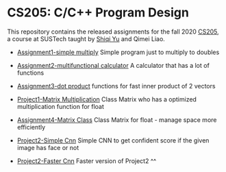 # CS205: C/C++ Program Design
This repository contains the released assignments for the fall 2020 [CS205](https://bb.sustech.edu.cn/webapps/blackboard/content/listContent.jsp?course_id=_1718_1&content_id=_118689_1), a course at SUSTech taught by [Shiqi Yu](http://faculty.sustech.edu.cn/yusq/) and Qimei Liao.

* [Assignment1-simple multiply](https://github.com/ASSANDHOLE/CS205/tree/master/Assignment1) Simple program just to multiply to doubles

* [Assignment2-multifunctional calculator](https://github.com/ASSANDHOLE/CS205/tree/master/Assignment2) A calculator that has a lot of functions

* [Assignment3-dot product](https://github.com/ASSANDHOLE/CS205/tree/master/Assignment3) functions for fast inner product of 2 vectors

* [Project1-Matrix Multiplication](https://github.com/ASSANDHOLE/CS205/tree/master/Project1) Class Matrix who has a optimized multiplication function for float

* [Assignment4-Matrix Class](https://github.com/ASSANDHOLE/CS205/tree/master/Assignment4) Class Matrix for float - manage space more efficiently

* [Project2-Simple Cnn](https://github.com/ASSANDHOLE/CS205/tree/master/Project2) Simple CNN to get confident score if the given image has face or not

* [Project2-Faster Cnn](https://github.com/ASSANDHOLE/CS205/tree/master/Project2-opt) Faster version of Project2 ^^
